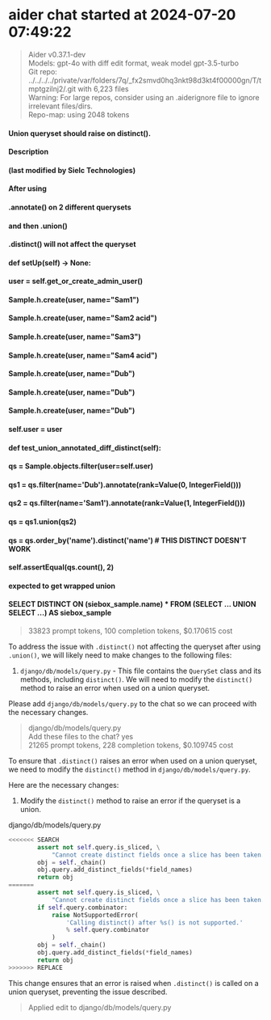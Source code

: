 
# aider chat started at 2024-07-20 07:49:22

> Aider v0.37.1-dev  
> Models: gpt-4o with diff edit format, weak model gpt-3.5-turbo  
> Git repo: ../../../../private/var/folders/7q/_fx2smvd0hq3nkt98d3kt4f00000gn/T/tmptgzilnj2/.git with 6,223 files  
> Warning: For large repos, consider using an .aiderignore file to ignore irrelevant files/dirs.  
> Repo-map: using 2048 tokens  

#### Union queryset should raise on distinct().  
#### Description  
#### 	   
#### 		(last modified by Sielc Technologies)  
#### 	   
#### After using  
#### .annotate() on 2 different querysets  
#### and then .union()  
#### .distinct() will not affect the queryset  
#### 	def setUp(self) -> None:  
#### 		user = self.get_or_create_admin_user()  
#### 		Sample.h.create(user, name="Sam1")  
#### 		Sample.h.create(user, name="Sam2 acid")  
#### 		Sample.h.create(user, name="Sam3")  
#### 		Sample.h.create(user, name="Sam4 acid")  
#### 		Sample.h.create(user, name="Dub")  
#### 		Sample.h.create(user, name="Dub")  
#### 		Sample.h.create(user, name="Dub")  
#### 		self.user = user  
#### 	def test_union_annotated_diff_distinct(self):  
#### 		qs = Sample.objects.filter(user=self.user)  
#### 		qs1 = qs.filter(name='Dub').annotate(rank=Value(0, IntegerField()))  
#### 		qs2 = qs.filter(name='Sam1').annotate(rank=Value(1, IntegerField()))  
#### 		qs = qs1.union(qs2)  
#### 		qs = qs.order_by('name').distinct('name') # THIS DISTINCT DOESN'T WORK  
#### 		self.assertEqual(qs.count(), 2)  
#### expected to get wrapped union  
#### 	SELECT DISTINCT ON (siebox_sample.name) * FROM (SELECT ... UNION SELECT ...) AS siebox_sample  
> 33823 prompt tokens, 100 completion tokens, $0.170615 cost  

To address the issue with `.distinct()` not affecting the queryset after using `.union()`, we will likely need to make changes to the following files:

1. `django/db/models/query.py` - This file contains the `QuerySet` class and its methods, including `distinct()`. We will need to modify the `distinct()` method to raise an error when used on a union queryset.

Please add `django/db/models/query.py` to the chat so we can proceed with the necessary changes.

> django/db/models/query.py  
> Add these files to the chat? yes  
> 21265 prompt tokens, 228 completion tokens, $0.109745 cost  

To ensure that `.distinct()` raises an error when used on a union queryset, we need to modify the `distinct()` method in `django/db/models/query.py`.

Here are the necessary changes:

1. Modify the `distinct()` method to raise an error if the queryset is a union.

django/db/models/query.py
```python
<<<<<<< SEARCH
        assert not self.query.is_sliced, \
            "Cannot create distinct fields once a slice has been taken."
        obj = self._chain()
        obj.query.add_distinct_fields(*field_names)
        return obj
=======
        assert not self.query.is_sliced, \
            "Cannot create distinct fields once a slice has been taken."
        if self.query.combinator:
            raise NotSupportedError(
                'Calling distinct() after %s() is not supported.'
                % self.query.combinator
            )
        obj = self._chain()
        obj.query.add_distinct_fields(*field_names)
        return obj
>>>>>>> REPLACE
```

This change ensures that an error is raised when `.distinct()` is called on a union queryset, preventing the issue described.

> Applied edit to django/db/models/query.py  
